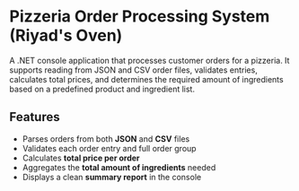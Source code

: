 # Pizzeria Order Processing System (Riyad's Oven)

A .NET console application that processes customer orders for a pizzeria. It supports reading from JSON and CSV order files, validates entries, calculates total prices, and determines the required amount of ingredients based on a predefined product and ingredient list.

## Features

- Parses orders from both **JSON** and **CSV** files
- Validates each order entry and full order group
- Calculates **total price per order**
- Aggregates the **total amount of ingredients** needed
- Displays a clean **summary report** in the console
